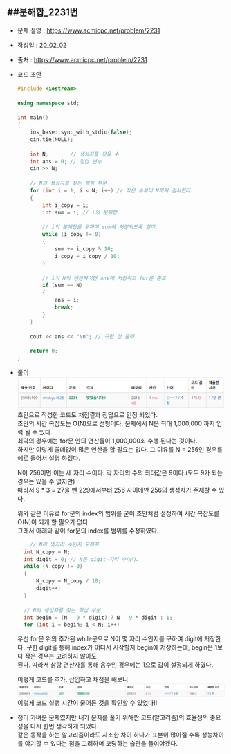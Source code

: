 ##분해합_2231번
---
- 문제 설명 : <https://www.acmicpc.net/problem/2231>
- 작성일 : 20_02_02
- 출처 : <https://www.acmicpc.net/problem/2231>
- 코드 초안
  ```cpp
  #include <iostream>

  using namespace std;

  int main()
  {
      ios_base::sync_with_stdio(false);
      cin.tie(NULL);

      int N;       // 생성자를 찾을 수
      int ans = 0; // 정답 변수
      cin >> N;

      // N의 생성자를 찾는 핵심 부분
      for (int i = 1; i < N; i++) // 작은 수부터 N까지 검사한다.
      {
          int i_copy = i;
          int sum = i; // i의 분해합

          // i의 분해합을 구하여 sum에 저장되도록 한다.
          while (i_copy != 0)
          {
              sum += i_copy % 10;
              i_copy = i_copy / 10;
          }

          // i가 N의 생성자이면 ans에 저장하고 for문 종료
          if (sum == N)
          {
              ans = i;
              break;
          }
      }

      cout << ans << "\n"; // 구한 값 출력

      return 0;
  }
  ```

- 풀이  
  ![ex_screenshot](./img/2231초안채점결과.png)  
  초안으로 작성한 코드도 채점결과 정답으로 인정 되었다.  
  초안의 시간 복잡도는 O(N)으로 선형이다. 문제에서 N은 최대 1,000,000 까지 입력 될 수 있다.  
  최악의 경우에는 for문 안의 연산들이 1,000,000회 수행 된다는 것이다.  
  하지만 이렇게 쓸데없이 많은 연산을 할 필요는 없다. 그 이유를 N = 256인 경우를 예로 들어서 설명 하겠다.  
    
  N이 256이면 이는 세 자리 수이다. 각 자리의 수의 최대값은 9이다.(모두 9가 되는 경우는 있을 수 없지만)   
  따라서 9 * 3 = 27을 뺀 229에서부터 256 사이에만 256의 생성자가 존재할 수 있다.  
      
  위와 같은 이유로 for문의 index의 범위를 굳이 초안처럼 설정하여 시간 복잡도를 O(N)이 되게 할 필요가 없다.  
  그래서 아래와 같이 for문의 index를 범위를 수정하였다.    
  ```cpp
      // N이 몇자리 수인지 구하자
    int N_copy = N;
    int digit = 0; // N은 digit-자리 수이다.
    while (N_copy != 0)
    {
        N_copy = N_copy / 10;
        digit++;
    }

    // N의 생성자를 찾는 핵심 부분
    int begin = (N - 9 * digit) ? N - 9 * digit : 1;
    for (int i = begin; i < N; i++)
  ```
  우선 for문 위의 추가된 while문으로 N이 몇 자리 수인지를 구하여 digit에 저장한다.
  구한 digit을 통해 index가 어디서 시작할지 begin에 저장하는데, begin은 1보다 작은 경우는 고려하지 않아도  
  된다. 따라서 삼항 연산자를 통해 음수인 경우에는 1으로 값이 설정되게 하였다.  
    
  이렇게 코드를 추가, 삽입하고 채점을 해보니  
  ![ex_screenshot](./img/2231수정본채점결과.png)  
  이렇게 코드 실행 시간이 줄어든 것을 확인할 수 있었다!!
  
  
- 정리
  가벼운 문제였지만 내가 문제를 풀기 위해짠 코드(알고리즘)의 효율성의 중요성을 다시 한번 생각하게 되었다.  
  같은 동작을 하는 알고리즘이라도 사소한 차이 하나가 표본이 많아질 수록 성능차이를 야기할 수 있다는 점을
  고려하며 코딩하는 습관을 들여야겠다.
  
  
